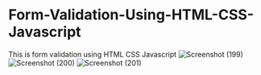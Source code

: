 # Form-Validation-Using-HTML-CSS-Javascript
This is form validation using HTML CSS Javascript
![Screenshot (199)](https://github.com/GauravChadda/Form-Validation-Using-HTML-CSS-Javascript/assets/120672254/588c0970-ded0-4e29-a3d8-b9d88183d5fe)
![Screenshot (200)](https://github.com/GauravChadda/Form-Validation-Using-HTML-CSS-Javascript/assets/120672254/3f5d0d2f-8cf9-47e9-bc8a-e54a072c5ea3)
![Screenshot (201)](https://github.com/GauravChadda/Form-Validation-Using-HTML-CSS-Javascript/assets/120672254/b39bfffa-8f62-49f9-8038-4bce58507e76)
